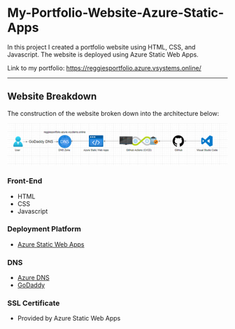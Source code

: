 # My-Portfolio-Website-Azure-Static-Apps

In this project I created a portfolio website using HTML, CSS, and Javascript. The website is deployed using Azure Static Web Apps.

Link to my portfolio: https://reggiesportfolio.azure.vsystems.online/


---

## Website Breakdown

The construction of the website broken down into the architecture below:

![azwebsitie](https://github.com/rjones18/Images/blob/main/azstaticsite.png)


### Front-End

- HTML
- CSS
- Javascript

### Deployment Platform

- [Azure Static Web Apps](https://azure.microsoft.com/en-us/services/app-service/static/)

### DNS

- [Azure DNS](https://azure.microsoft.com/en-us/services/dns/#overview)
- [GoDaddy](https://www.godaddy.com/)


### SSL Certificate

- Provided by Azure Static Web Apps

